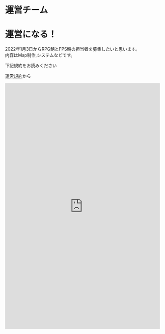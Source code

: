 # 運営チーム

<community-team-index/>

# 運営になる！

2022年1月3日からRPG鯖とFPS鯖の担当者を募集したいと思います。<br>
内容はMap制作,システムなどです。

下記規約をお読みください

[運営規約](https://wiki.hatosaba.f5.si/rule/op-rule)から

<iframe src="https://docs.google.com/forms/d/e/1FAIpQLSdwQWX0EvkMW7myXU-95voJTsOpckWkCN11t5NU7PAvbAP8nQ/viewform?embedded=true" width="100%" height="800" frameborder="0" marginheight="0" marginwidth="0"></iframe>

